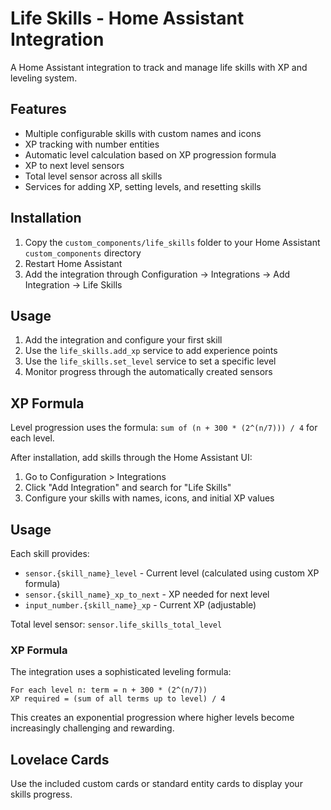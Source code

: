 # Life Skills - Home Assistant Integration

A Home Assistant integration to track and manage life skills with XP and leveling system.

## Features

- Multiple configurable skills with custom names and icons
- XP tracking with number entities
- Automatic level calculation based on XP progression formula
- XP to next level sensors
- Total level sensor across all skills
- Services for adding XP, setting levels, and resetting skills

## Installation

1. Copy the `custom_components/life_skills` folder to your Home Assistant `custom_components` directory
2. Restart Home Assistant
3. Add the integration through Configuration → Integrations → Add Integration → Life Skills

## Usage

1. Add the integration and configure your first skill
2. Use the `life_skills.add_xp` service to add experience points
3. Use the `life_skills.set_level` service to set a specific level
4. Monitor progress through the automatically created sensors

## XP Formula

Level progression uses the formula: `sum of (n + 300 * (2^(n/7))) / 4` for each level.

After installation, add skills through the Home Assistant UI:

1. Go to Configuration > Integrations
2. Click "Add Integration" and search for "Life Skills"
3. Configure your skills with names, icons, and initial XP values

## Usage

Each skill provides:
- `sensor.{skill_name}_level` - Current level (calculated using custom XP formula)
- `sensor.{skill_name}_xp_to_next` - XP needed for next level
- `input_number.{skill_name}_xp` - Current XP (adjustable)

Total level sensor: `sensor.life_skills_total_level`

### XP Formula

The integration uses a sophisticated leveling formula:
```
For each level n: term = n + 300 * (2^(n/7))
XP required = (sum of all terms up to level) / 4
```

This creates an exponential progression where higher levels become increasingly challenging and rewarding.

## Lovelace Cards

Use the included custom cards or standard entity cards to display your skills progress.
